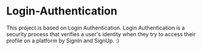 # Login-Authentication
This project is based on Login Authentication.
Login Authentication is a security process that verifies a user's identity when they try to access their profile on a platform by SignIn and SignUp. :)
